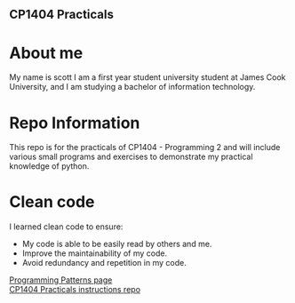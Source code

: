 ## CP1404 Practicals

# About me

My name is scott I am a first year student university student at James Cook University, and
I am studying a bachelor of information technology.

# Repo Information

This repo is for the practicals of CP1404 - Programming 2 and will include various small programs and
exercises to demonstrate my practical knowledge of python.

# Clean code

I learned clean code to ensure:

- My code is able to be easily read by others and me.
- Improve the maintainability of my code.
- Avoid redundancy and repetition in my code.

[Programming Patterns page](https://github.com/CP1404/Starter/wiki)  
[CP1404 Practicals instructions repo](https://github.com/CP1404/Practicals)
